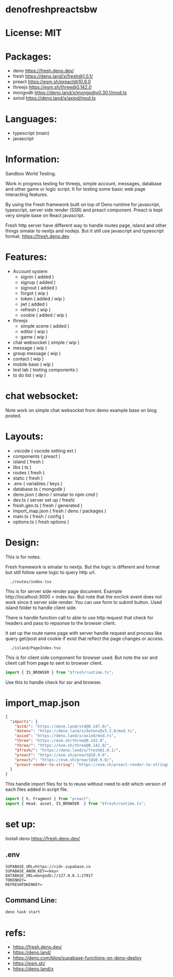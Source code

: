 
# denofreshpreactsbw

# License: MIT 

# Packages:
- deno https://fresh.deno.dev/ 
- fresh https://deno.land/x/fresh@1.0.1/
- preact https://esm.sh/preact@10.9.0
- threejs https://esm.sh/three@0.142.0
- mongodb https://deno.land/x/mongo@v0.30.1/mod.ts
- axiod https://deno.land/x/axiod/mod.ts

# Languages:
- typescript (main)
- javascript

# Information:
  Sandbox World Testing.

  Work in progress testing for threejs, simple account, messages, database and other game or logic script. It for testing some basic web page interacting features.

  By using the Fresh framework built on top of Deno runtime for javascript, typescript, server side render (SSR) and preact component. Preact is kept very simple base on React javascript.

  Fresh http server have different way to handle routes page, island and other things simalar to nextjs and nodejs. But it still use javascript and typescript format. https://fresh.deno.dev

# Features:
- Account system
  - signin ( added )
  - signup ( added )
  - signout ( added )
  - forgot ( wip )
  - token ( added / wip )
  - jwt ( added )
  - refresh ( wip )
  - cookie ( added / wip )
- threejs
  - simple scene ( added )
  - editor ( wip )
  - game ( wip )
- chat websocket ( simple / wip )
- message ( wip )
- group message ( wip )
- contact ( wip )
- mobile base ( wip )
- test lab ( testing components )
- to do list ( wip )

# chat websocket:
  Note work on simple chat websocket from demo example base on blog posted.

# Layouts:
- .vscode ( vscode setting ext )
- components ( preact )
- island ( fresh )
- libs ( ts )
- routes ( fresh )
- static ( fresh )
- .env ( variables / keys )
- database.ts ( mongodb )
- deno.json ( deno / simalar to npm cmd )
- dev.ts ( server set up / fresh)
- fresh.gen.ts ( fresh / generated )
- import_map.json ( fresh / deno / packages )
- main.ts ( fresh / config )
- options.ts ( fresh options )

# Design:
  This is for notes.

  Fresh framework is simalar to nextjs. But the logic is different and format but still follow same logic to query http url.

```
  ./routes/index.tsx
```
  This is for server side render page document. Example http://localhost:3000 > index.tsx. But note that the onclick event does not work since it server side render. You can use form to submit button. Used island folder to handle client side. 

  There is handle function call to able to use http request that check for headers and pass to repsonse to the browser client.

  It set up the route name page with server handle request and process like query get/post and cookie if exist that reflect the page changes or access.

```
  ./island/PageIndex.tsx
```
  This is for client side component for browser used. But note the ssr and client call from page to sent to browser client.

```ts
import { IS_BROWSER } from "$fresh/runtime.ts";
```
Use this to handle check for ssr and browser.

# import_map.json 
```json
{
  "imports": {
    "$std/": "https://deno.land/std@0.147.0/",
    "dotenv": "https://deno.land/x/dotenv@v3.2.0/mod.ts",
    "axiod": "https://deno.land/x/axiod/mod.ts",
    "three": "https://esm.sh/three@0.142.0",
    "three/": "https://esm.sh/three@0.142.0/",
    "$fresh/": "https://deno.land/x/fresh@1.0.1/",
    "preact": "https://esm.sh/preact@10.9.0",
    "preact/": "https://esm.sh/preact@10.9.0/",
    "preact-render-to-string": "https://esm.sh/preact-render-to-string@5.2.0?deps=preact@10.9.0"
  }
}
```
This handle import files for ts to reuse without need to edit which version of each files added in script file.
```ts
import { h, Fragment } from "preact";
import { Head, asset, IS_BROWSER  } from "$fresh/runtime.ts";
```

# set up:
  Install deno https://fresh.deno.dev/

## .env

```
SUPABASE_URL=https://<id>.supabase.co
SUPABASE_ANON_KEY=<key>
DATABASE_URL=mongodb://127.0.0.1:27017
TOKENKEY=
REFRESHTOKENKEY=
```

## Command Line:

```cmd
deno task start
```

# refs:
 - https://fresh.deno.dev/
 - https://deno.land/
 - https://deno.com/blog/supabase-functions-on-deno-deploy
 - https://esm.sh/
 - https://deno.land/x
